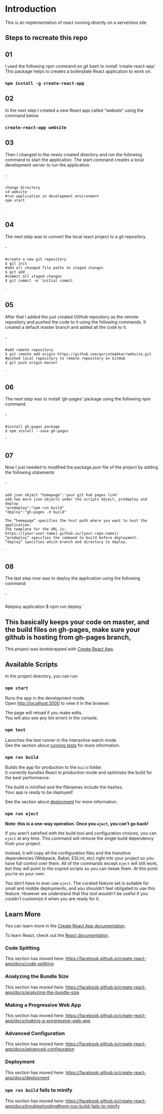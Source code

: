 # Introduction 

This is an implementation of react running directly on a serverless site

## Steps to recreate this repo
## 01
I used the following npm command on git bash to install ‘create-react-app’. This package helps to creates a boilerplate React application to work on.
### `npm install -g create-react-app`

## 02
In the next step I created a new React app called “website” using the command below.
### `create-react-app website`

## 03
Then I changed to the newly created directory and run the following command to start the application. The start command creates a local development server to run the application.

### ` 
    change directory
    cd website
    #run application in development environment
    npm start
 `
## 04
The next step was to convert the local react project to a git repository.
### ` 
    #create a new git repository
    $ git init
    #add all changed file paths to staged changes
    $ git add .
    #commit all staged changes
    $ git commit -m 'initial commit 
`

## 05
After that I added the just created GitHub repository as the remote repository and pushed the code to it using the following commands. It created a default master branch and added all the code to it.
### `
    #add remote repository
    $ git remote add origin https://github.com/gurjotmakkar/website.git
    #pushed local repository to remote repository on GitHub
    $ git push origin master
`

## 06
The next step was to install ‘gh-pages’ package using the following npm command:
### `
    #install gh-pages package
    $ npm install --save gh-pages
`

## 07
Now I just needed to modified the package.json file of the project by adding the following statements

### `
    add json object "homepage":'your git hub pages link'
    add two more json objects under the scripts object, predeploy and deploy
    "predeploy":"npm run build"
    "deploy":"gh-pages -d build"

    The “homepage” specifies the host path where you want to host the application. 
    The template for the URL is: 
    https://[your-user-name].github.io/[your-repo-name]/
    “predeploy” specifies the command to build before deployment.
    “deploy” specifies which branch and directory to deploy.
`
## 08
The last step now was to deploy the application using the following command:
### `
#deploy application
$ npm run deploy
`

## This basically keeps your code on master, and the build files on gh-pages, make sure your github is hosting from gh-pages branch,

This project was bootstrapped with [Create React App](https://github.com/facebook/create-react-app).

## Available Scripts

In the project directory, you can run:

### `npm start`

Runs the app in the development mode.<br>
Open [http://localhost:3000](http://localhost:3000) to view it in the browser.

The page will reload if you make edits.<br>
You will also see any lint errors in the console.

### `npm test`

Launches the test runner in the interactive watch mode.<br>
See the section about [running tests](https://facebook.github.io/create-react-app/docs/running-tests) for more information.

### `npm run build`

Builds the app for production to the `build` folder.<br>
It correctly bundles React in production mode and optimizes the build for the best performance.

The build is minified and the filenames include the hashes.<br>
Your app is ready to be deployed!

See the section about [deployment](https://facebook.github.io/create-react-app/docs/deployment) for more information.

### `npm run eject`

**Note: this is a one-way operation. Once you `eject`, you can’t go back!**

If you aren’t satisfied with the build tool and configuration choices, you can `eject` at any time. This command will remove the single build dependency from your project.

Instead, it will copy all the configuration files and the transitive dependencies (Webpack, Babel, ESLint, etc) right into your project so you have full control over them. All of the commands except `eject` will still work, but they will point to the copied scripts so you can tweak them. At this point you’re on your own.

You don’t have to ever use `eject`. The curated feature set is suitable for small and middle deployments, and you shouldn’t feel obligated to use this feature. However we understand that this tool wouldn’t be useful if you couldn’t customize it when you are ready for it.

## Learn More

You can learn more in the [Create React App documentation](https://facebook.github.io/create-react-app/docs/getting-started).

To learn React, check out the [React documentation](https://reactjs.org/).

### Code Splitting

This section has moved here: https://facebook.github.io/create-react-app/docs/code-splitting

### Analyzing the Bundle Size

This section has moved here: https://facebook.github.io/create-react-app/docs/analyzing-the-bundle-size

### Making a Progressive Web App

This section has moved here: https://facebook.github.io/create-react-app/docs/making-a-progressive-web-app

### Advanced Configuration

This section has moved here: https://facebook.github.io/create-react-app/docs/advanced-configuration

### Deployment

This section has moved here: https://facebook.github.io/create-react-app/docs/deployment

### `npm run build` fails to minify

This section has moved here: https://facebook.github.io/create-react-app/docs/troubleshooting#npm-run-build-fails-to-minify
